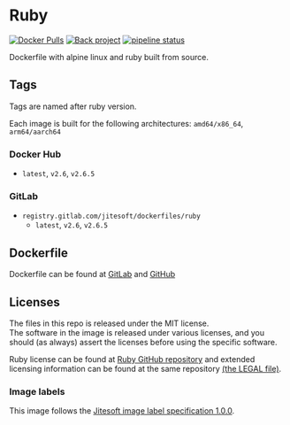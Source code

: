 # Ruby

[![Docker Pulls](https://img.shields.io/docker/pulls/jitesoft/ruby.svg)](https://hub.docker.com/r/jitesoft/ruby)
[![Back project](https://img.shields.io/badge/Open%20Collective-Tip%20the%20devs!-blue.svg)](https://opencollective.com/jitesoft-open-source)
[![pipeline status](https://gitlab.com/jitesoft/dockerfiles/ruby/badges/master/pipeline.svg)](https://gitlab.com/jitesoft/dockerfiles/ruby/commits/master)

Dockerfile with alpine linux and ruby built from source.

## Tags

Tags are named after ruby version.

Each image is built for the following architectures: `amd64/x86_64`, `arm64/aarch64`

### Docker Hub

* `latest`, `v2.6`, `v2.6.5`

### GitLab

* `registry.gitlab.com/jitesoft/dockerfiles/ruby`
    * `latest`, `v2.6`, `v2.6.5`
    

## Dockerfile

Dockerfile can be found at [GitLab](https://gitlab.com/jitesoft/dockerfiles/ruby) and [GitHub](https://github.com/jitesoft/docker-ruby)

## Licenses

The files in this repo is released under the MIT license.  
The software in the image is released under various licenses, and you should (as always) assert the licenses
before using the specific software.

Ruby license can be found at [Ruby GitHub repository](https://github.com/ruby/ruby/blob/master/COPYING) and extended
licensing information can be found at the same repository [(the LEGAL file)](https://github.com/ruby/ruby/blob/master/LEGAL).

### Image labels

This image follows the [Jitesoft image label specification 1.0.0](https://gitlab.com/snippets/1866155).
